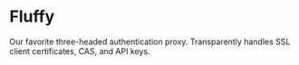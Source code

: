 Fluffy
======

Our favorite three-headed authentication proxy. Transparently handles SSL
client certificates, CAS, and API keys.
